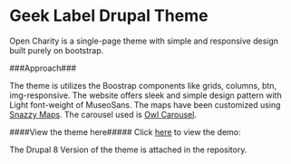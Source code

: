 # Geek Label Drupal Theme

Open Charity is a single-page theme with simple and responsive design built purely on bootstrap.

###Approach###

The theme is utilizes the Boostrap components like grids, columns, btn, img-responsive. 
The website offers sleek and simple design pattern with Light font-weight of MuseoSans.
The maps have been customized using [Snazzy Maps](http://snazzymaps.com). 
The carousel used is [Owl Carousel](http://owlgraphic.com/owlcarousel/).



####View the theme here#####
Click [here](http://139.59.5.189/geek-label) to view the demo:

The Drupal 8 Version of the theme is attached in the repository. 


